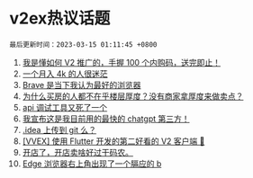 # v2ex热议话题

`最后更新时间：2023-03-15 01:11:45 +0800`

1. [我是懂如何 V2 推广的，手握 100 个内购码，送完即止！](https://www.v2ex.com/t/923752)
1. [一个月入 4k 的人很迷茫](https://www.v2ex.com/t/923756)
1. [Brave 是当下我认为最好的浏览器](https://www.v2ex.com/t/923789)
1. [为什么买房的人都不在乎楼层厚度？没有商家拿厚度来做卖点？](https://www.v2ex.com/t/923760)
1. [api 调试工具又死了一个](https://www.v2ex.com/t/923819)
1. [我宣布这是我目前用的最快的 chatgpt 第三方！](https://www.v2ex.com/t/923757)
1. [.idea 上传到 git 么？](https://www.v2ex.com/t/923749)
1. [[VVEX] 使用 Flutter 开发的第二好看的 V2 客户端 🤪](https://www.v2ex.com/t/923791)
1. [开店了，开店卖啥好过干码农。](https://www.v2ex.com/t/923759)
1. [Edge 浏览器右上角出现了一个膈应的 b](https://www.v2ex.com/t/923788)

